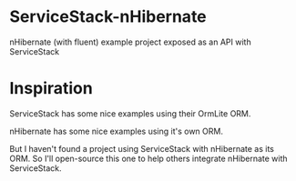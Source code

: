 ServiceStack-nHibernate
=======================

nHibernate (with fluent) example project exposed as an API with ServiceStack


Inspiration
===========
ServiceStack has some nice examples using their OrmLite ORM.

nHibernate has some nice examples using it's own ORM.

But I haven't found a project using ServiceStack with nHibernate as its ORM. So I'll open-source this one to help others integrate nHibernate with ServiceStack.